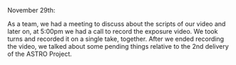 November 29th:

As a team, we had a meeting to discuss about the scripts of our video and later on, at 5:00pm we had a call to record the exposure video. We took turns and recorded it on a single take, together. After we ended recording the video, we talked about some pending things relative to the 2nd delivery of the ASTRO Project.
